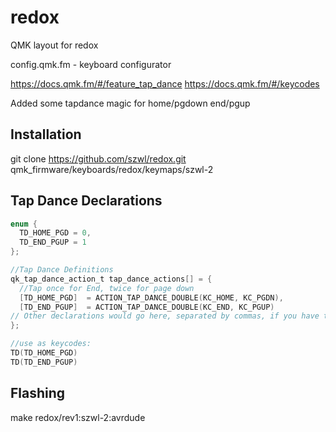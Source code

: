 # redox
QMK layout for redox

config.qmk.fm - keyboard configurator

https://docs.qmk.fm/#/feature_tap_dance
https://docs.qmk.fm/#/keycodes

Added some tapdance magic for home/pgdown end/pgup


## Installation
git clone https://github.com/szwl/redox.git qmk_firmware/keyboards/redox/keymaps/szwl-2

## Tap Dance Declarations
```C
enum {
  TD_HOME_PGD = 0,
  TD_END_PGUP = 1
};

//Tap Dance Definitions
qk_tap_dance_action_t tap_dance_actions[] = {
  //Tap once for End, twice for page down
  [TD_HOME_PGD]  = ACTION_TAP_DANCE_DOUBLE(KC_HOME, KC_PGDN),
  [TD_END_PGUP]  = ACTION_TAP_DANCE_DOUBLE(KC_END, KC_PGUP)
// Other declarations would go here, separated by commas, if you have them
};

//use as keycodes:
TD(TD_HOME_PGD)
TD(TD_END_PGUP)
```

## Flashing
make redox/rev1:szwl-2:avrdude

